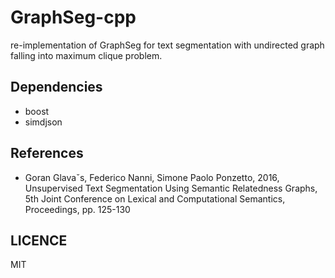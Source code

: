 # GraphSeg-cpp

re-implementation of GraphSeg for text segmentation with undirected graph falling into maximum clique problem.

## Dependencies
- boost
- simdjson

## References
- Goran Glavaˇs, Federico Nanni, Simone Paolo Ponzetto, 2016, Unsupervised Text Segmentation Using Semantic Relatedness Graphs, 5th Joint Conference on Lexical and Computational Semantics, Proceedings, pp. 125-130

## LICENCE
MIT